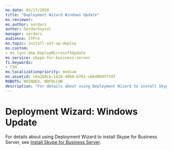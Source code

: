 ```yaml
---
ms.date: 03/17/2018
title: "Deployment Wizard Windows Update"
ms.reviewer: 
ms.author: serdars
author: SerdarSoysal
manager: serdars
audience: ITPro
ms.topic: install-set-up-deploy
ms.custom:
- ms.lync.dep.DeployMicrosoftUpdate
ms.service: skype-for-business-server
f1.keywords:
- CSH
ms.localizationpriority: medium
ms.assetid: c6a280cb-1428-40b6-b761-cb649b9ff7df
ROBOTS: NOINDEX, NOFOLLOW
description: "For details about using Deployment Wizard to install Skype for Business Server, see Install Skype for Business Server."
---
```


# Deployment Wizard: Windows Update
 
For details about using Deployment Wizard to install Skype for Business Server, see [Install Skype for Business Server](../../../deploy/install/install.md).
  


